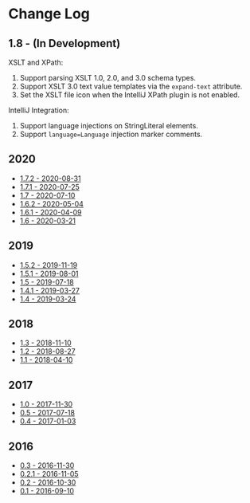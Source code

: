# Change Log

## 1.8 - (In Development)

XSLT and XPath:

1.  Support parsing XSLT 1.0, 2.0, and 3.0 schema types.
1.  Support XSLT 3.0 text value templates via the `expand-text` attribute.
1.  Set the XSLT file icon when the IntelliJ XPath plugin is not enabled.

IntelliJ Integration:

1.  Support language injections on StringLiteral elements.
1.  Support `language=Language` injection marker comments.

## 2020

*  [1.7.2 - 2020-08-31](docs/_posts/2020-08-31-release-1.7.2.md)
*  [1.7.1 - 2020-07-25](docs/_posts/2020-07-25-release-1.7.1.md)
*  [1.7 - 2020-07-10](docs/_posts/2020-07-10-release-1.7.md)
*  [1.6.2 - 2020-05-04](docs/_posts/2020-05-04-release-1.6.2.md)
*  [1.6.1 - 2020-04-09](docs/_posts/2020-04-09-release-1.6.1.md)
*  [1.6 - 2020-03-21](docs/_posts/2020-03-21-release-1.6.md)

## 2019

*  [1.5.2 - 2019-11-19](docs/_posts/2019-11-19-release-1.5.2.md)
*  [1.5.1 - 2019-08-01](docs/_posts/2019-08-01-release-1.5.1.md)
*  [1.5 - 2019-07-18](docs/_posts/2019-07-18-release-1.5.md)
*  [1.4.1 - 2019-03-27](docs/_posts/2019-03-27-release-1.4.1.md)
*  [1.4 - 2019-03-24](docs/_posts/2019-03-24-release-1.4.md)

## 2018

*  [1.3 - 2018-11-10](docs/_posts/2018-11-10-release-1.3.md)
*  [1.2 - 2018-08-27](docs/_posts/2018-08-27-release-1.2.md)
*  [1.1 - 2018-04-10](docs/_posts/2018-04-10-release-1.1.md)

## 2017

*  [1.0 - 2017-11-30](docs/_posts/2017-11-30-release-1.0.md)
*  [0.5 - 2017-07-18](docs/_posts/2017-07-18-release-0.5.md)
*  [0.4 - 2017-01-03](docs/_posts/2017-01-03-release-0.4.md)

## 2016

*  [0.3 - 2016-11-30](docs/_posts/2016-11-30-release-0.3.md)
*  [0.2.1 - 2016-11-05](docs/_posts/2016-11-05-release-0.2.1.md)
*  [0.2 - 2016-10-30](docs/_posts/2016-10-30-release-0.2.md)
*  [0.1 - 2016-09-10](docs/_posts/2016-09-10-release-0.1.md)
